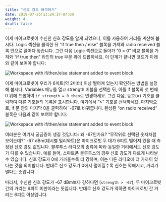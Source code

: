```yaml
---
title: "신호 강도 해석하기"
date: 2019-07-25T13:24:17-07:00
weight: 4
draft: false
---
```


이제 마이크로빗이 수신한 신호 강도를 알게 되었으니, 이를 사용하여 거리를 계산해 봅시다. Logic 섹션을 클릭한 뒤 “if true then / else” 블록을 가져와 radio received 블록 안으로 끌어다 놓습니다. 그런 다음 Logic 섹션으로 돌아가 “0 = 0” 비교 블록을 가져와 “if true then” 라인의 true 부분 위에 드롭하세요. 이 단계가 끝나면 코드가 아래와 같이 보여야 합니다:


![Workspace with if/then/else statement added to event block](../img/addedLogic.png)

이제 마이크로빗이 우리가 6피트(약 2미터) 이상 떨어져 있는지 확인하는 방법을 설정해 봅시다. Variables 메뉴를 열고 strength 버블을 선택한 뒤, 이를 if 블록의 첫 번째 0 위에 드롭하여 `if strength = 0 then`로 변경하세요. 그런 다음, 등호(=) 기호를 클릭하여 다른 기호들의 목록을 표시합니다. 여기에서 “>” 기호를 선택하세요. 마지막으로, if 문 안의 마지막 0을 클릭하여 `-67로 바꿔줍니다. 완성된 “on radio received” 블록은 다음과 같이 보여야 합니다:

![Workspace with if/then/else statement added to event block](../img/completedCondition.png)

여러분은 여기서 궁금증이 생길 것입니다: 왜 -67인가요? “무작위로 선택된 숫자처럼 보이는데?”
 -67 dBm(데시벨 밀리와트)은 마이크로빗 두 대가 6피트 떨어져 있을 때 측정된 신호 강도 값입니다. 블루투스 라디오의 종류에 따라 동일한 거리에서도 신호 강도가 다를 수 있습니다. 예를 들어, 스마트폰 블루투스의 경우 신호 강도가 다르게 나타날 수 있습니다. 신호 강도가 0에 가까울수록 더 강하며, 이는 다른 라디오에 더 가까이 있다는 것을 의미합니다. 반대로 신호 강도가 0에서 멀어질수록 신호는 약해지고, 거리가 멀다는 뜻입니다.

따라서, 수신한 신호 강도가 -67 dBm보다 강하다면 (`strength > -67`), 두 마이크로빗 간의 거리는 6피트 미만이라는 뜻입니다. 반대로 신호 강도가 약하면 마이크로빗 간 거리는 6피트 이상입니다.
